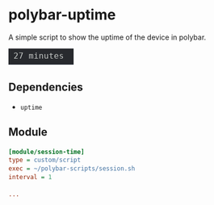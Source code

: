 # polybar-uptime

A simple script to show the uptime of the device in polybar.

![polybar-uptime](screenshots/1.png)


## Dependencies
* `uptime`

## Module

```ini
[module/session-time]
type = custom/script
exec = ~/polybar-scripts/session.sh
interval = 1

...
```
